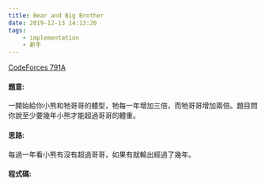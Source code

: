 ```yaml
---
title: Bear and Big Brother
date: 2019-12-13 14:13:20
tags:
    - implementation
    - 新手
---
```

[CodeForces 791A](http://codeforces.com/problemset/problem/791/A)
<!-- more -->

#### 題意:
一開始給你小熊和牠哥哥的體型，牠每一年增加三倍，而牠哥哥增加兩倍。題目問你說至少要幾年小熊才能超過哥哥的體重。

#### 思路:
每過一年看小熊有沒有超過哥哥，如果有就輸出經過了幾年。

#### 程式碼:
<script src="https://gist.github.com/89snnfk561/50b0886876cbe645a45e48babe260d6a.js"></script>
